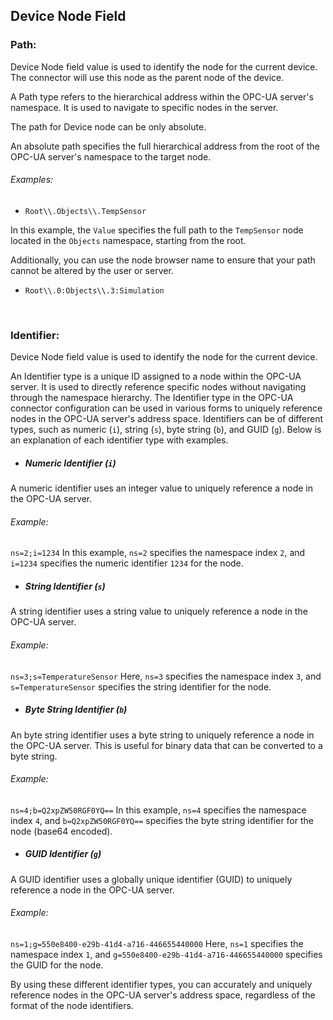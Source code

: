 ## Device Node Field
### Path:

Device Node field value is used to identify the node for the current device. The connector will use this node as the parent node of the device.

A Path type refers to the hierarchical address within the OPC-UA server's namespace. It is used to navigate to specific nodes in the server.

The path for Device node can be only absolute.

An absolute path specifies the full hierarchical address from the root of the OPC-UA server's namespace to the target node.

###### Examples:

- `Root\\.Objects\\.TempSensor`

In this example, the `Value` specifies the full path to the `TempSensor` node located in the `Objects` namespace, starting from the root.

Additionally, you can use the node browser name to ensure that your path cannot be altered by the user or server.

- `Root\\.0:Objects\\.3:Simulation`

<br/>

### Identifier:

Device Node field value is used to identify the node for the current device.

An Identifier type is a unique ID assigned to a node within the OPC-UA server. It is used to directly reference specific nodes without navigating through the namespace hierarchy.
The Identifier type in the OPC-UA connector configuration can be used in various forms to uniquely reference nodes in the OPC-UA server's address space. Identifiers can be of different types, such as numeric (`i`), string (`s`), byte string (`b`), and GUID (`g`). Below is an explanation of each identifier type with examples.

- ##### Numeric Identifier (`i`)
A numeric identifier uses an integer value to uniquely reference a node in the OPC-UA server.
###### Example:
`ns=2;i=1234`
In this example, `ns=2` specifies the namespace index `2`, and `i=1234` specifies the numeric identifier `1234` for the node.

- ##### String Identifier (`s`)
A string identifier uses a string value to uniquely reference a node in the OPC-UA server.
###### Example:
`ns=3;s=TemperatureSensor`
Here, `ns=3` specifies the namespace index `3`, and `s=TemperatureSensor` specifies the string identifier for the node.

- ##### Byte String Identifier (`b`)
An byte string identifier uses a byte string to uniquely reference a node in the OPC-UA server. This is useful for binary data that can be converted to a byte string.
###### Example:
`ns=4;b=Q2xpZW50RGF0YQ==`
In this example, `ns=4` specifies the namespace index `4`, and `b=Q2xpZW50RGF0YQ==` specifies the byte string identifier for the node (base64 encoded).

- ##### GUID Identifier (`g`)
A GUID identifier uses a globally unique identifier (GUID) to uniquely reference a node in the OPC-UA server.
###### Example:
`ns=1;g=550e8400-e29b-41d4-a716-446655440000`
Here, `ns=1` specifies the namespace index `1`, and `g=550e8400-e29b-41d4-a716-446655440000` specifies the GUID for the node.

By using these different identifier types, you can accurately and uniquely reference nodes in the OPC-UA server's address space, regardless of the format of the node identifiers.
